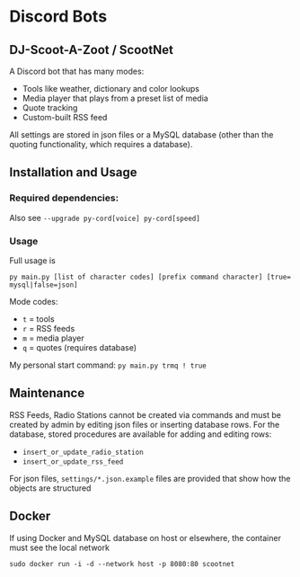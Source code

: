 # Discord Bots

## DJ-Scoot-A-Zoot / ScootNet
A Discord bot that has many modes: 
* Tools like weather, dictionary and color lookups
* Media player that plays from a preset list of media
* Quote tracking
* Custom-built RSS feed

All settings are stored in json files or a MySQL database (other than the quoting functionality, which requires a database).

## Installation and Usage

### Required dependencies:
Also see `--upgrade py-cord[voice] py-cord[speed]`

### Usage

Full usage is

```py main.py [list of character codes] [prefix command character] [true= mysql|false=json]```

Mode codes:
* `t` = tools
* `r` = RSS feeds
* `m` = media player
* `q` = quotes (requires database)

My personal start command: `py main.py trmq ! true`

## Maintenance
RSS Feeds, Radio Stations cannot be created via commands and must be created by admin by editing json files or inserting database rows. For the database, stored procedures are available for adding and editing rows:
* `insert_or_update_radio_station`
* `insert_or_update_rss_feed`

For json files, `settings/*.json.example` files are provided that show how the objects are structured

## Docker
If using Docker and MySQL database on host or elsewhere, the container must see the local network
```
sudo docker run -i -d --network host -p 8080:80 scootnet
```